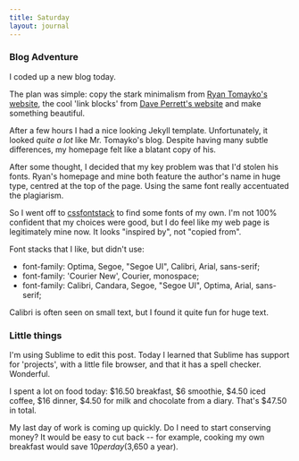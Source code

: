 ```yaml
---
title: Saturday
layout: journal
---
```


### Blog Adventure

I coded up a new blog today.

The plan was simple: copy the stark minimalism from <a href="http://tomayko.com">Ryan Tomayko's website</a>, the cool 'link blocks' from <a href="http://www.daveperrett.com/">Dave Perrett's website</a> and make something beautiful.

After a few hours I had a nice looking Jekyll template. Unfortunately, it looked _quite a lot_ like Mr. Tomayko's blog. Despite having many subtle differences, my homepage felt like a blatant copy of his.

After some thought, I decided that my key problem was that I'd stolen his fonts. Ryan's homepage and mine both feature the author's name in huge type, centred at the top of the page. Using the same font really accentuated the plagiarism.

So I went off to <a href="http://cssfontstack.com/">cssfontstack</a> to find some fonts of my own. I'm not 100% confident that my choices were good, but I do feel like my web page is legitimately mine now. It looks "inspired by", not "copied from".

Font stacks that I like, but didn't use:
* font-family: Optima, Segoe, "Segoe UI", Calibri, Arial, sans-serif;
* font-family: 'Courier New', Courier, monospace; 
* font-family: Calibri, Candara, Segoe, "Segoe UI", Optima, Arial, sans-serif;

Calibri is often seen on small text, but I found it quite fun for huge text.

### Little things

I'm using Sublime to edit this post. Today I learned that Sublime has support for 'projects', with a little file browser, and that it has a spell checker. Wonderful.

I spent a lot on food today: $16.50 breakfast, $6 smoothie, $4.50 iced coffee, $16 dinner, $4.50 for milk and chocolate from a diary. That's $47.50 in total.

My last day of work is coming up quickly. Do I need to start conserving money? It would be easy to cut back -- for example, cooking my own breakfast would save $10 per day ($3,650 a year).
